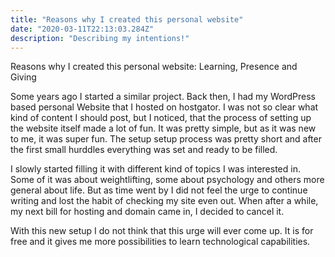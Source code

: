 ```yaml
---
title: "Reasons why I created this personal website"
date: "2020-03-11T22:13:03.284Z"
description: "Describing my intentions!"
---
```



Reasons why I created this personal website: Learning, Presence and Giving

Some years ago I started a similar project. Back then, I had my WordPress based personal Website that I hosted on hostgator. I was not so clear what kind of content I should post, but I noticed, that the process of setting up the website itself made a lot of fun. It was pretty simple, but as it was new to me, it was super fun. The setup setup process was pretty short and after the first small hurddles everything was set and ready to be filled.

I slowly started filling it with different kind of topics I was interested in. Some of it was about weightlifting, some about psychology and others more general about life. But as time went by I did not feel the urge to continue writing and lost the habit of checking my site even out. When after a while, my next bill for hosting and domain came in, I decided to cancel it.

With this new setup I do not think that this urge will ever come up. It is for free and it gives me more possibilities to learn technological capabilities.
